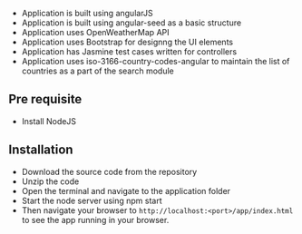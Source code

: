 * Application is built using angularJS
* Application is built using angular-seed as a basic structure
* Application uses OpenWeatherMap API
* Application uses Bootstrap for designng the UI elements
* Application has Jasmine test cases written for controllers
* Application uses iso-3166-country-codes-angular to maintain the list of countries as a part of the search module

## Pre requisite

* Install NodeJS

## Installation

* Download the source code from the repository
* Unzip the code
* Open the terminal and navigate to the application folder
* Start the node server using npm start
* Then navigate your browser to `http://localhost:<port>/app/index.html` to see the app running in
your browser.
